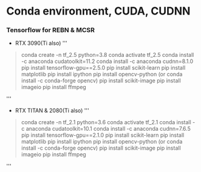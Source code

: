 # Conda environment, CUDA, CUDNN
### Tensorflow for REBN & MCSR
- RTX 3090(Ti also)
'''
> conda create -n tf_2.5 python=3.8
> conda activate tf_2.5
> conda install -c anaconda cudatoolkit=11.2
> conda install -c anaconda cudnn=8.1.0
> pip install tensorflow-gpu==2.5.0 
> pip install scikit-learn
> pip install matplotlib
> pip install ipython
> pip install opencv-python (or conda install -c conda-forge opencv)
> pip install scikit-image
> pip install imageio
> pip install ffmpeg

'''

- RTX TITAN & 2080(Ti also)
'''
> conda create -n tf_2.1 python=3.6
> conda activate tf_2.1
> conda install -c anaconda cudatoolkit=10.1
> conda install -c anaconda cudnn=7.6.5
> pip install tensorflow-gpu==2.1.0 
> pip install scikit-learn
> pip install matplotlib
> pip install ipython
> pip install opencv-python (or conda install -c conda-forge opencv)
> pip install scikit-image
> pip install imageio
> pip install ffmpeg

'''
